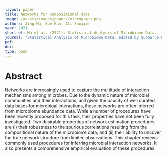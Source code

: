 ```yaml
---
layout: paper
title: Networks for compositional data
image: /assets/images/papers/micrograph.png
authors: Jing Ma, Yue Kun, Ali Shojaie 
year: 2021
shortref: Ma et al. (2021). Statistical Analysis of Microbiome Data.
journal: "Statistical Analysis of Microbiome Data, edited by Subharup Guha, Somnath Datta. Springer"
pdf: 
doi:  
type: book
---
```


# Abstract

Networks are increasingly used to capture the multitude of interaction mechanisms among microbes. Due to the dynamic nature of microbial communities and their interactions, and given the paucity of well curated data bases for microbioal interactions, these networks are often inferred from microbiome abundance data. While a number of procedures have been recently proposed for this task, their properties have not been fully investigated. Two desirable properties of network estimation procedures are (i) their robustness to the spurious correlations resulting from the compositional nature of the microbiome data; and (ii) their ability to uncover the true network structure from limited observations. This chapter reviews commonly used procedures for inferring microbial interaction networks. It also presents a comprehensive empirical evaluation of these procedures.




